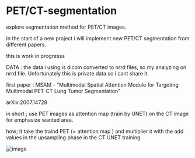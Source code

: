 # PET/CT-segmentation
explore segmentation method for PET/CT images.

In the start of a new project i will implement new PET/CT segmentation from different papers.

this is work in progresss 

DATA :  the data i using is dicom converted to nrrd files, so my analyzing on nrrd file. Unfortunately this is private data so i cant share it.

first paper : MSAM - "Multimodal Spatial Attention Module for Targeting Multimodal PET-CT Lung Tumor Segmentation" 

arXiv:2007.14728

in short ; use PET images as attention map (train by UNET) on the CT image for emphasize wanted area. 

how; it take the traind PET (= attention map ) and multiplier it with the add values in the upsampling phase in the CT UNET training.

![image](https://user-images.githubusercontent.com/61969606/136341751-aba8e9b8-9c9f-4fb8-ada0-1de21bb526d8.png)





